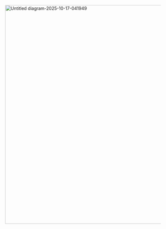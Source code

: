 <img width="3751" height="709" alt="Untitled diagram-2025-10-17-041949" src="https://github.com/user-attachments/assets/3851e065-b14f-42e4-ae6a-1ec20a486e6f" />
